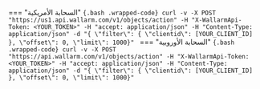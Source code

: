 === "السحابة الأمريكية"
    ```{.bash .wrapped-code}
    curl -v -X POST "https://us1.api.wallarm.com/v1/objects/action" -H "X-WallarmApi-Token: <YOUR_TOKEN>" -H "accept: application/json" -H "Content-Type: application/json" -d "{ \"filter\": { \"clientid\": [YOUR_CLIENT_ID] }, \"offset\": 0, \"limit\": 1000}"
    ```
=== "السحابة الأوروبية"
    ```{.bash .wrapped-code}
    curl -v -X POST "https://api.wallarm.com/v1/objects/action" -H "X-WallarmApi-Token: <YOUR_TOKEN>" -H "accept: application/json" -H "Content-Type: application/json" -d "{ \"filter\": { \"clientid\": [YOUR_CLIENT_ID] }, \"offset\": 0, \"limit\": 1000}"
    ```